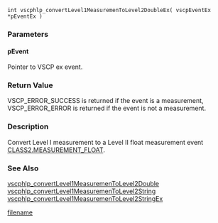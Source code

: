

```clike
int vscphlp_convertLevel1MeasuremenToLevel2DoubleEx( vscpEventEx *pEventEx )
```

### Parameters

#### pEvent
Pointer to VSCP ex event.

### Return Value
VSCP_ERROR_SUCCESS is returned if the event is a measurement, VSCP_ERROR_ERROR is returned if the event is not a measurement. 

### Description
Convert Level I measurement to a Level II float measurement event [CLASS2.MEASUREMENT_FLOAT](https://grodansparadis.gitbooks.io/the-vscp-specification/class2.measurement_float.html). 


### See Also
[vscphlp_convertLevel1MeasuremenToLevel2Double](vscphlp_convertlevel1measurementolevel2double.md)
[vscphlp_convertLevel1MeasuremenToLevel2String](vscphlp_convertlevel1measurementolevel2string.md)
[vscphlp_convertLevel1MeasuremenToLevel2StringEx](vscphlp_convertlevel1measurementolevel2stringex.md)



[filename](./bottom_copyright.md ':include')
